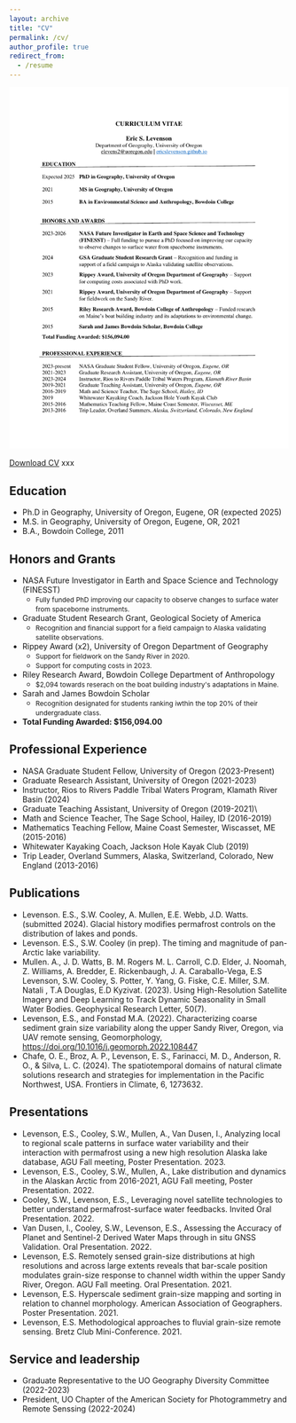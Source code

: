 ```yaml
---
layout: archive
title: "CV"
permalink: /cv/
author_profile: true
redirect_from:
  - /resume
---
```

<img src='/files/CV.pdf'/>


<a href=" /files/CV.pdf ">Download CV</a>
xxx

Education
-
* Ph.D in Geography, University of Oregon, Eugene, OR (expected 2025)
* M.S. in Geography, University of Oregon, Eugene, OR, 2021
* B.A., Bowdoin College, 2011

Honors and Grants
-
* NASA Future Investigator in Earth and Space Science and Technology (FINESST)
  * <span style="font-size:0.85em;"> Fully funded PhD improving our capacity to observe changes to surface water from spaceborne instruments. </span>
* Graduate Student Research Grant, Geological Society of America
  * <span style="font-size:0.85em;">Recognition and financial support for a field campaign to Alaska validating satellite observations. </span>
* Rippey Award (x2), University of Oregon Department of Geography
  * <span style="font-size:0.85em;">Support for fieldwork on the Sandy River in 2020.</span>
  * <span style="font-size:0.85em;">Support for computing costs in 2023.</span>
* Riley Research Award, Bowdoin College Department of Anthropology
  * <span style="font-size:0.85em;">$2,094 towards reserach on the boat building industry's adaptations in Maine.</span>
* Sarah and James Bowdoin Scholar
  * <span style="font-size:0.85em;">Recognition designated for students ranking iwthin the top 20% of their undergraduate class.</span>
* **Total Funding Awarded: $156,094.00**

Professional Experience
-
* NASA Graduate Student Fellow, University of Oregon (2023-Present)
* Graduate Research Assistant, University of Oregon (2021-2023)
* Instructor, Rios to Rivers Paddle Tribal Waters Program, Klamath River Basin (2024)
* Graduate Teaching Assistant, University of Oregon (2019-2021)\
* Math and Science Teacher, The Sage School, Hailey, ID (2016-2019)
* Mathematics Teaching Fellow, Maine Coast Semester, Wiscasset, ME (2015-2016)
* Whitewater Kayaking Coach, Jackson Hole Kayak Club (2019)
* Trip Leader, Overland Summers, Alaska, Switzerland, Colorado, New England (2013-2016)

Publications
-
* Levenson. E.S., S.W. Cooley, A. Mullen, E.E. Webb, J.D. Watts. (submitted 2024). Glacial history modifies permafrost controls on the distribution of lakes and ponds.
* Levenson. E.S., S.W. Cooley (in prep). The timing and magnitude of pan-Arctic lake variability.
* Mullen. A., J. D. Watts, B. M. Rogers M. L. Carroll, C.D. Elder, J. Noomah, Z. Williams, A. Bredder, E. Rickenbaugh, J. A. Caraballo-Vega, E.S Levenson, S.W. Cooley, S. Potter, Y. Yang, G. Fiske, C.E. Miller, S.M. Natali , T.A Douglas, E.D Kyzivat. (2023). Using High-Resolution Satellite Imagery and Deep Learning to Track Dynamic Seasonality in Small Water Bodies. Geophysical Research Letter, 50(7).
* Levenson, E.S., and Fonstad M.A. (2022). Characterizing coarse sediment grain size variability along the upper Sandy River, Oregon, via UAV remote sensing, Geomorphology, https://doi.org/10.1016/j.geomorph.2022.108447
* Chafe, O. E., Broz, A. P., Levenson, E. S., Farinacci, M. D., Anderson, R. O., & Silva, L. C. (2024). The spatiotemporal domains of natural climate solutions research and strategies for implementation in the Pacific Northwest, USA. Frontiers in Climate, 6, 1273632.

Presentations
-
* Levenson, E.S., Cooley, S.W., Mullen, A., Van Dusen, I., Analyzing local to regional scale patterns in surface water variability and their interaction with permafrost using a new high resolution Alaska lake database, AGU Fall meeting, Poster Presentation. 2023.
* Levenson, E.S., Cooley, S.W., Mullen, A., Lake distribution and dynamics in the Alaskan Arctic from 2016-2021, AGU Fall meeting, Poster Presentation. 2022.
* Cooley, S.W., Levenson, E.S., Leveraging novel satellite technologies to better understand permafrost-surface water feedbacks. Invited Oral Presentation. 2022.
* Van Dusen, I., Cooley, S.W., Levenson, E.S., Assessing the Accuracy of Planet and Sentinel-2 Derived Water Maps through in situ GNSS Validation. Oral Presentation. 2022.
* Levenson, E.S. Remotely sensed grain-size distributions at high resolutions and across large extents reveals that bar-scale position modulates grain-size response to channel width within the upper Sandy River, Oregon. AGU Fall meeting. Oral Presentation. 2021.
* Levenson, E.S. Hyperscale sediment grain-size mapping and sorting in relation to channel morphology. American Association of Geographers. Poster Presentation. 2021.
* Levenson, E.S. Methodological approaches to fluvial grain-size remote sensing. Bretz Club Mini-Conference. 2021.

Service and leadership
-
* Graduate Representative to the UO Geography Diversity Committee (2022-2023)
* President, UO Chapter of the American Society for Photogrammetry and Remote Senssing (2022-2024)
